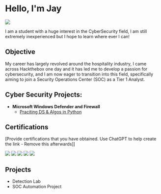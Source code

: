 # Hello, I'm Jay
<a href="www.linkedin.com/in/jay-chen-0ab7441b1"><img src="https://img.shields.io/badge/-LinkedIn-0072b1?&style=for-the-badge&logo=linkedin&logoColor=white" /></a>

I am a student with a huge interest in the CyberSecurity field, I am still extremely inexperienced but I hope to learn where ever I can!

## Objective

My career has largely revolved around the hospitality industry, I came across Hackthebox one day and it has led me to develop a passion for cybersecurity, and I am now eager to transition into this field, specifically aiming to join a Security Operations Center (SOC) as a Tier 1 Analyst.

<h2>Cyber Security Projects:</h2>

- <b> Microsoft Windows Defender and Firewall </b>
  - [Praciting DS & Algos in Python](https://github.com/joshmadakor1/Algorithms-Practice)


## Certifications
[Provide certifications that you have obtained. Use ChatGPT to help create the link - Remove this afterwards]]
<div>
<img src="https://img.shields.io/badge/-Security%2B-FF0000?&style=for-the-badge&logo=CompTIA&logoColor=white" />
<img src="https://img.shields.io/badge/-Network%2B-007ACC?&style=for-the-badge&logo=CompTIA&logoColor=white" />
<img src="https://img.shields.io/badge/-A%2B-4D4D4D?&style=for-the-badge&logo=CompTIA&logoColor=white" />
<img src="https://img.shields.io/badge/-CDSA-006400?&style=for-the-badge&logoColor=white" />
<img src="https://img.shields.io/badge/-CCD-000080?&style=for-the-badge&logoColor=white" />
</div>

## Projects
- Detection Lab
- SOC Automation Project
